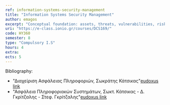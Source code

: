 ```yaml
---
ref: information-systems-security-management
title: "Information Systems Security Management"
author: emagos
excerpt: "Conceptual foundation: assets, threats, vulnerabilities, risk, availability, integrity, confidentiality. Managing information security in the digital era. Information security governance frameworks for organizations: ISO 27001, COBIT and other security standards (ISO 27002, ISO 27005). Information security risk assessment and management: information security requirements, risk analysis methods (OCTAVE, CRAMM, SBA scenario). Information security countermeasures: security policies and regulations, access control and authentication policies, advanced authorization policies, network security policies. Users‘ compliance with information security policies: relevant research and non-compliance factors, social engineering, personal internet use at workplace, passwords‘ behavior. Business continuity management, IT disaster recovery planning. Personal data protection directives and regulation"
uri: "https://e-class.ionio.gr/courses/DCS169/"
code: ΗΥ360
semester: 8
type: "Compulsory I.S"
hours: 4
extra:
ects: 5
---
```



Bibliography: 
  - "Διαχείριση Ασφάλειας Πληροφοριών, Σωκράτης Κάτσικας"[eudoxus link](https://service.eudoxus.gr/search/#a/id:41958212/0)
  - "Ασφάλεια Πληροφοριακών Συστημάτων, Σωκτ. Κάτσικας - Δ. Γκρίτζαλης - Στεφ. Γκρίτζαλης"[eudoxus link](https://service.eudoxus.gr/search/#a/id:2165/0)
  
  
